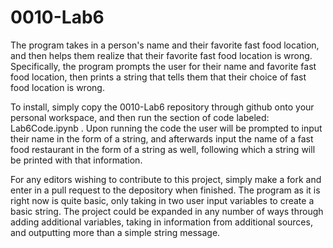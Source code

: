 # 0010-Lab6
The program takes in a person's name and their favorite fast food location, and then helps them realize that their favorite fast food location is wrong. Specifically, the program prompts the user for their name and favorite fast food location, then prints a string that tells them that their choice of fast food location is wrong.



To install, simply copy the 0010-Lab6 repository through github onto your personal workspace, and then run the section of code labeled: Lab6Code.ipynb . Upon running the code the user will be prompted to input their name in the form of a string, and afterwards input the name of a fast food restaurant in the form of a string as well, following which a string will be printed with that information.


For any editors wishing to contribute to this project, simply make a fork and enter in a pull request to the depository when finished. The program as it is right now is quite basic, only taking in two user input variables to create a basic string. The project could be expanded in any number of ways through adding additional variables, taking in information from additional sources, and outputting more than a simple string message.
